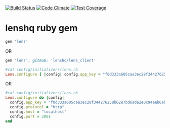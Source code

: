 [![Build Status](https://travis-ci.org/lenshq/lens_client.svg?branch=master)](https://travis-ci.org/lenshq/lens_client)
[![Code Climate](https://codeclimate.com/github/lenshq/lens_client/badges/gpa.svg)](https://codeclimate.com/github/lenshq/lens_client)
[![Test Coverage](https://codeclimate.com/github/lenshq/lens_client/badges/coverage.svg)](https://codeclimate.com/github/lenshq/lens_client/coverage)

# lenshq ruby gem

```ruby
gem 'lens'
```

OR

```ruby
gem 'lens', github: 'lenshq/lens_client'
```

```ruby
#cat config/initializers/lens.rb
Lens.configure { |config| config.app_key = "f0d333a605caa3ec28f344276258b6287bd6ade2e0c94aab6ab2a5cf88f27fcb" }
```

OR

```ruby
#cat config/initializers/lens.rb
Lens.configure do |config|
  config.app_key = "f0d333a605caa3ec28f344276258b6287bd6ade2e0c94aab6ab2a5cf88f27fcb"
  config.protocol = "http"
  config.host = "localhost"
  config.port = 3001
end
```
